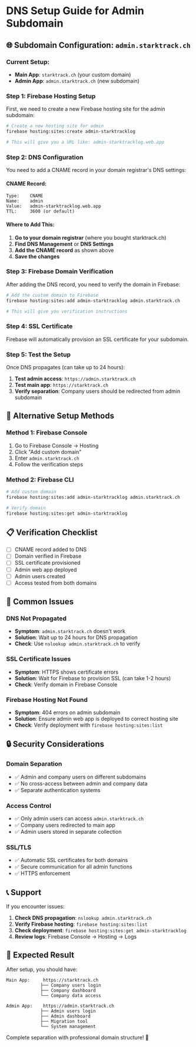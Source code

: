 # DNS Setup Guide for Admin Subdomain

## 🌐 Subdomain Configuration: `admin.starktrack.ch`

### **Current Setup:**
- **Main App**: `starktrack.ch` (your custom domain)
- **Admin App**: `admin.starktrack.ch` (new subdomain)

### **Step 1: Firebase Hosting Setup**

First, we need to create a new Firebase hosting site for the admin subdomain:

```bash
# Create a new hosting site for admin
firebase hosting:sites:create admin-starktracklog

# This will give you a URL like: admin-starktracklog.web.app
```

### **Step 2: DNS Configuration**

You need to add a CNAME record in your domain registrar's DNS settings:

#### **CNAME Record:**
```
Type:    CNAME
Name:    admin
Value:   admin-starktracklog.web.app
TTL:     3600 (or default)
```

#### **Where to Add This:**
1. **Go to your domain registrar** (where you bought starktrack.ch)
2. **Find DNS Management** or **DNS Settings**
3. **Add the CNAME record** as shown above
4. **Save the changes**

### **Step 3: Firebase Domain Verification**

After adding the DNS record, you need to verify the domain in Firebase:

```bash
# Add the custom domain to Firebase
firebase hosting:sites:add admin-starktracklog admin.starktrack.ch

# This will give you verification instructions
```

### **Step 4: SSL Certificate**

Firebase will automatically provision an SSL certificate for your subdomain.

### **Step 5: Test the Setup**

Once DNS propagates (can take up to 24 hours):

1. **Test admin access**: `https://admin.starktrack.ch`
2. **Test main app**: `https://starktrack.ch`
3. **Verify separation**: Company users should be redirected from admin subdomain

## 🔧 **Alternative Setup Methods**

### **Method 1: Firebase Console**
1. Go to Firebase Console → Hosting
2. Click "Add custom domain"
3. Enter `admin.starktrack.ch`
4. Follow the verification steps

### **Method 2: Firebase CLI**
```bash
# Add custom domain
firebase hosting:sites:add admin-starktracklog admin.starktrack.ch

# Verify domain
firebase hosting:sites:get admin-starktracklog
```

## 📋 **Verification Checklist**

- [ ] CNAME record added to DNS
- [ ] Domain verified in Firebase
- [ ] SSL certificate provisioned
- [ ] Admin web app deployed
- [ ] Admin users created
- [ ] Access tested from both domains

## 🚨 **Common Issues**

### **DNS Not Propagated**
- **Symptom**: `admin.starktrack.ch` doesn't work
- **Solution**: Wait up to 24 hours for DNS propagation
- **Check**: Use `nslookup admin.starktrack.ch` to verify

### **SSL Certificate Issues**
- **Symptom**: HTTPS shows certificate errors
- **Solution**: Wait for Firebase to provision SSL (can take 1-2 hours)
- **Check**: Verify domain in Firebase Console

### **Firebase Hosting Not Found**
- **Symptom**: 404 errors on admin subdomain
- **Solution**: Ensure admin web app is deployed to correct hosting site
- **Check**: Verify deployment with `firebase hosting:sites:list`

## 🔒 **Security Considerations**

### **Domain Separation**
- ✅ Admin and company users on different subdomains
- ✅ No cross-access between admin and company data
- ✅ Separate authentication systems

### **Access Control**
- ✅ Only admin users can access `admin.starktrack.ch`
- ✅ Company users redirected to main app
- ✅ Admin users stored in separate collection

### **SSL/TLS**
- ✅ Automatic SSL certificates for both domains
- ✅ Secure communication for all admin functions
- ✅ HTTPS enforcement

## 📞 **Support**

If you encounter issues:

1. **Check DNS propagation**: `nslookup admin.starktrack.ch`
2. **Verify Firebase hosting**: `firebase hosting:sites:list`
3. **Check deployment**: `firebase hosting:sites:get admin-starktracklog`
4. **Review logs**: Firebase Console → Hosting → Logs

## 🎯 **Expected Result**

After setup, you should have:

```
Main App:     https://starktrack.ch
             ├── Company users login
             ├── Company dashboard
             └── Company data access

Admin App:    https://admin.starktrack.ch
             ├── Admin users login
             ├── Admin dashboard
             ├── Migration tool
             └── System management
```

Complete separation with professional domain structure! 🚀 